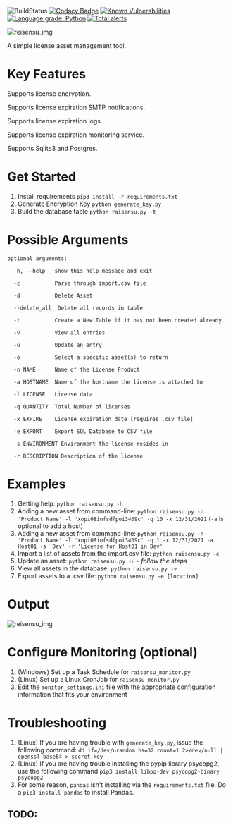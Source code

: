 ![BuildStatus](https://img.shields.io/badge/build-success-brightgreen)  [![Codacy Badge](https://api.codacy.com/project/badge/Grade/d01dd77641f1470ba362255f9c7d7a58)](https://app.codacy.com/manual/cjh30/Raisensu?utm_source=github.com&utm_medium=referral&utm_content=schnipdip/Raisensu&utm_campaign=Badge_Grade_Dashboard) [![Known Vulnerabilities](https://snyk.io/test/github/schnipdip/Raisensu/badge.svg)](https://snyk.io/test/github/schnipdip/Raisensu) 
[![Language grade: Python](https://img.shields.io/lgtm/grade/python/g/schnipdip/Raisensu.svg?logo=lgtm&logoWidth=18)](https://lgtm.com/projects/g/schnipdip/Raisensu/context:python) [![Total alerts](https://img.shields.io/lgtm/alerts/g/schnipdip/Raisensu.svg?logo=lgtm&logoWidth=18)](https://lgtm.com/projects/g/schnipdip/Raisensu/alerts/)

![reisensu_img](https://funkyimg.com/i/373GZ.png)

A simple license asset management tool.

# Key Features

Supports license encryption.

Supports license expiration SMTP notifications.

Supports license expiration logs.

Supports license expiration monitoring service.

Supports Sqlite3 and Postgres.


# Get Started

1. Install requirements `pip3 install -r requirements.txt`
1. Generate Encryption Key `python generate_key.py`
1. Build the database table `python raisensu.py -t`

# Possible Arguments
```
optional arguments:

  -h, --help   show this help message and exit
  
  -c           Parse through import.csv file
  
  -d           Delete Asset
  
  --delete_all  Delete all records in table
  
  -t           Create a New Table if it has not been created already
  
  -v           View all entries
  
  -u           Update an entry
  
  -o           Select a specific asset(s) to return
  
  -n NAME      Name of the License Product
  
  -a HOSTNAME  Name of the hostname the license is attached to
  
  -l LICENSE   License data
  
  -q QUANTITY  Total Number of licenses
  
  -x EXPIRE    License expiration date [requires .csv file]
  
  -e EXPORT    Export SQL Database to CSV file
  
  -s ENVIRONMENT Environment the license resides in
  
  -r DESCRIPTION Description of the license
```
# Examples

1. Getting help: `python raisensu.py -h`
2. Adding a new asset from command-line: `python raisensu.py -n 'Product Name' -l 'xopi08infsdfpoi3409c' -q 10 -x 12/31/2021` (`-a` is optional to add a host)
3. Adding a new asset from command-line:  `python raisensu.py -n 'Product Name' -l 'xopi08infsdfpoi3409c' -q 1 -x 12/31/2021 -a Host01 -s 'Dev' -r 'License for Host01 in Dev' `
4. Import a list of assets from the import.csv file: `python raisensu.py -c`
5. Update an asset: `python raisensu.py -u` - _follow the steps_
6. View all assets in the database: `python raisensu.py -v`
7. Export assets to a .csv file: `python raisensu.py -e [location]`

# Output
![reisensu_img](https://funkyimg.com/i/37puS.png)

# Configure Monitoring (optional)

1. (Windows) Set up a Task Schedule for `raisensu_monitor.py`
2. (Linux) Set up a Linux CronJob for `raisensu_monitor.py`
3. Edit the `monitor_settings.ini` file with the appropriate configuration information that fits your environment

# Troubleshooting

1. (Linux) If you are having trouble with `generate_key.py`, issue the following command: `dd if=/dev/urandom bs=32 count=1 2>/dev/null | openssl base64 > secret.key`
2. (Linux) If you are having trouble installing the pypip library psycopg2, use the following command `pip3 install libpq-dev psycopg2-binary psycopg2`
3. For some reason, `pandas` isn't installing via the `requirements.txt` file. Do a `pip3 install pandas` to install Pandas.

## TODO:

